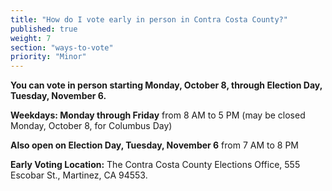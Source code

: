 ```yaml
---
title: "How do I vote early in person in Contra Costa County?"
published: true
weight: 7
section: "ways-to-vote"
priority: "Minor"
---
```


**You can vote in person starting Monday, October 8, through Election Day, Tuesday, November 6.**  

**Weekdays: Monday through Friday** from 8 AM to 5 PM (may be closed Monday, October 8, for Columbus Day)

**Also open on Election Day, Tuesday, November 6** from 7 AM to 8 PM  

**Early Voting Location:** The Contra Costa County Elections Office, 555 Escobar St., Martinez, CA 94553.    
